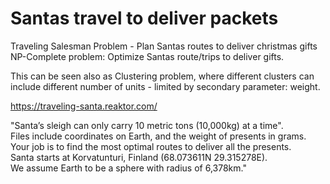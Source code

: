 # Santas travel to deliver packets
Traveling Salesman Problem - Plan Santas routes to deliver christmas gifts</br>
NP-Complete problem: Optimize Santas route/trips to deliver gifts.

This can be seen also as Clustering problem, where different clusters can include 
different number of units - limited by secondary parameter: weight.

https://traveling-santa.reaktor.com/

"Santa’s sleigh can only carry 10 metric tons (10,000kg) at a time".</br>
Files include coordinates on Earth, and the weight of presents in grams.</br>
Your job is to find the most optimal routes to deliver all the presents.</br>
Santa starts at Korvatunturi, Finland (68.073611N 29.315278E).</br>
We assume Earth to be a sphere with radius of 6,378km."
